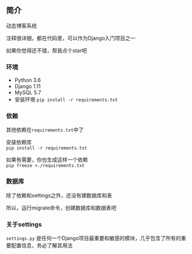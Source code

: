 ## 简介

动态博客系统

注释很详细，都在代码里，可以作为Django入门项目之一

如果你觉得还不错，帮我点个star吧

### 环境
- Python 3.6
- Django 1.11
- MySQL 5.7
- 安装环境 `pip install -r requirements.txt`



### 依赖
其他依赖在`requirements.txt`中了  

安装依赖库  
`pip install -r requirements.txt`

如果有需要，你也生成这样一个依赖  
`pip freeze >./requirements.txt`

### 数据库
除了依赖和settings之外，还没有建数据库和表

所以，运行migrate命令，创建数据库和数据表吧

### 关于settings

`settings.py` 是任何一个Django项目最重要和敏感的模块，几乎包含了所有的重要配置信息，务必了解其用法
